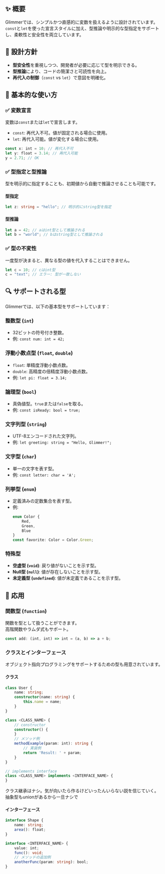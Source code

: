 ## ✨ 概要
Glimmerでは、シンプルかつ直感的に変数を扱えるように設計されています。  
`const`と`let`を使った宣言スタイルに加え、型推論や明示的な型指定をサポートし、柔軟性と安全性を両立しています。

## 🎯 設計方針
- **型安全性**を重視しつつ、開発者が必要に応じて型を明示できる。
- **型推論**により、コードの簡潔さと可読性を向上。
- **再代入の制御**（`const` vs `let`）で意図を明確化。

## 🧠 基本的な使い方
### ✅ 変数宣言
変数は`const`または`let`で宣言します。  
- `const`: 再代入不可。値が固定される場合に使用。
- `let`: 再代入可能。値が変化する場合に使用。

```ts
const x: int = 10; // 再代入不可
let y: float = 3.14; // 再代入可能
y = 2.71; // OK
```

### ✅ 型指定と型推論
型を明示的に指定することも、初期値から自動で推論させることも可能です。

#### 型指定
```ts
let z: string = "hello"; // 明示的にstring型を指定
```

#### 型推論
```ts
let a = 42; // aはint型として推論される
let b = "world"; // bはstring型として推論される
```

### ✅ 型の不変性
一度型が決まると、異なる型の値を代入することはできません。

```ts
let c = 10; // cはint型
c = "text"; // エラー: 型が一致しない
```

## 🔍 サポートされる型
Glimmerでは、以下の基本型をサポートしています：

### 整数型 (`int`)
- 32ビットの符号付き整数。
- 例: `const num: int = 42;`

### 浮動小数点型 (`float`, `double`)
- `float`: 単精度浮動小数点数。
- `double`: 高精度の倍精度浮動小数点数。
- 例: `let pi: float = 3.14;`

### 論理型 (`bool`)
- 真偽値型。`true`または`false`を取る。
- 例: `const isReady: bool = true;`

### 文字列型 (`string`)
- UTF-8エンコードされた文字列。
- 例: `let greeting: string = "Hello, Glimmer!";`

### 文字型 (`char`)
- 単一の文字を表す型。
- 例: `const letter: char = 'A';`

### 列挙型 (`enum`)
- 定義済みの定数集合を表す型。
- 例:
  ```ts
  enum Color {
      Red,
      Green,
      Blue
  }
  const favorite: Color = Color.Green;
  ```

### 特殊型
- **空虚型 (`void`)**: 戻り値がないことを示す型。
- **Null型 (`null`)**: 値が存在しないことを示す型。
- **未定義型 (`undefined`)**: 値が未定義であることを示す型。

## 🚀 応用
### 関数型 (`function`)
関数を型として扱うことができます。  
高階関数やラムダ式もサポート。

```ts
const add: (int, int) => int = (a, b) => a + b;
```

### クラスとインターフェース
オブジェクト指向プログラミングをサポートするための型も用意されています。

#### クラス
```ts
class User {
    name: string;
    constructor(name: string) {
        this.name = name;
    }
}
```

```ts
class <CLASS_NAME> {
    // constructor
    constructor() {
    }
    // メソッド例
    methodExample(param: int): string {
        // 実装例
        return 'Result: ' + param;
    }
}

// implements interface
class <CLASS_NAME> implements <INTERFACE_NAME> {
}
```
クラス継承はナシ。気が向いたら作るけどいったんいらない説を信じていく。
抽象型もunionがあるから一旦ナシで

#### インターフェース
```ts
interface Shape {
    name: string;
    area(): float;
}
```

```ts
interface <INTERFACE_NAME> {
    value: int;
    func(): void; 
    // メソッドの追加例
    anotherFunc(param: string): bool;
}
```